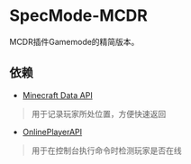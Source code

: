 # SpecMode-MCDR
MCDR插件Gamemode的精简版本。

## 依赖
- [Minecraft Data API](https://github.com/Fallen-Breath/MinecraftDataAPI)
> 用于记录玩家所处位置，方便快速返回

- [OnlinePlayerAPI](https://github.com/AnzhiZhang/MCDReforgedPlugins/tree/master/src/online_player_api)
> 用于在控制台执行命令时检测玩家是否在线

